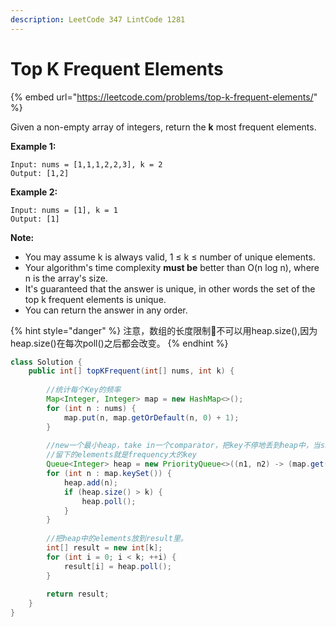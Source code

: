 ```yaml
---
description: LeetCode 347 LintCode 1281
---
```


# Top K Frequent Elements

{% embed url="https://leetcode.com/problems/top-k-frequent-elements/" %}

Given a non-empty array of integers, return the **k** most frequent elements.

**Example 1:**

```
Input: nums = [1,1,1,2,2,3], k = 2
Output: [1,2]
```

**Example 2:**

```
Input: nums = [1], k = 1
Output: [1]
```

**Note:**&#x20;

* You may assume k is always valid, 1 ≤ k ≤ number of unique elements.
* Your algorithm's time complexity **must be** better than O(n log n), where n is the array's size.
* It's guaranteed that the answer is unique, in other words the set of the top k frequent elements is unique.
* You can return the answer in any order.

{% hint style="danger" %}
注意，数组的长度限制🚫不可以用heap.size(),因为heap.size()在每次poll()之后都会改变。
{% endhint %}

```java
class Solution {
    public int[] topKFrequent(int[] nums, int k) {
        
        //统计每个Key的频率
        Map<Integer, Integer> map = new HashMap<>();
        for (int n : nums) {
            map.put(n, map.getOrDefault(n, 0) + 1);
        }
        
        //new一个最小heap，take in一个comparator，把key不停地丢到heap中，当size > k时，poll。
        //留下的elements就是frequency大的key
        Queue<Integer> heap = new PriorityQueue<>((n1, n2) -> (map.get(n1) - map.get(n2)));
        for (int n : map.keySet()) {
            heap.add(n);
            if (heap.size() > k) {
                heap.poll();
            }
        }
        
        //把heap中的elements放到result里。
        int[] result = new int[k];
        for (int i = 0; i < k; ++i) {
            result[i] = heap.poll();
        }
        
        return result;
    }
}
```
